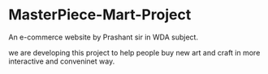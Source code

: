 # MasterPiece-Mart-Project
An e-commerce website by Prashant sir in WDA subject.

we are developing this project to help people buy new art and craft in more interactive and conveninet way.
